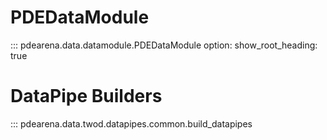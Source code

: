 # PDEDataModule

::: pdearena.data.datamodule.PDEDataModule
    option:
        show_root_heading: true


# DataPipe Builders

::: pdearena.data.twod.datapipes.common.build_datapipes
